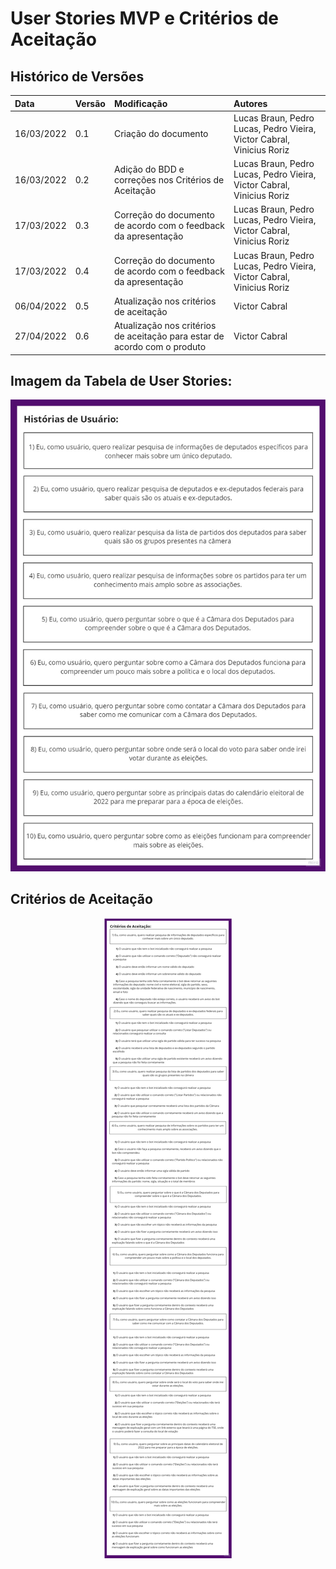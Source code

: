# User Stories MVP e Critérios de Aceitação

## Histórico de Versões

| Data       | Versão | Modificação                                                               | Autores                                                               |
| :--------- | :----- | :------------------------------------------------------------------------ | :-------------------------------------------------------------------- |
| 16/03/2022 | 0.1    | Criação do documento                                                      | Lucas Braun, Pedro Lucas, Pedro Vieira, Victor Cabral, Vinicius Roriz |
| 16/03/2022 | 0.2    | Adição do BDD e correções nos Critérios de Aceitação                      | Lucas Braun, Pedro Lucas, Pedro Vieira, Victor Cabral, Vinicius Roriz |
| 17/03/2022 | 0.3    | Correção do documento de acordo com o feedback da apresentação            | Lucas Braun, Pedro Lucas, Pedro Vieira, Victor Cabral, Vinicius Roriz |
| 17/03/2022 | 0.4    | Correção do documento de acordo com o feedback da apresentação            | Lucas Braun, Pedro Lucas, Pedro Vieira, Victor Cabral, Vinicius Roriz |
| 06/04/2022 | 0.5    | Atualização nos critérios de aceitação                                    | Victor Cabral                                                         |
| 27/04/2022 | 0.6    | Atualização nos critérios de aceitação para estar de acordo com o produto | Victor Cabral                                                         |

## Imagem da Tabela de User Stories:

<p align="center">
  <img src="https://github.com/FGAUnB-REQ-GM/2021.2-DepBot/blob/main/docs/assets/historiasUsuario_V2.jpg?raw=true">
</p>

## Critérios de Aceitação

<p align="center">
  <img src="https://github.com/FGAUnB-REQ-GM/2021.2-DepBot/blob/main/docs/assets/criteriosAceitacao_V5.jpg?raw=true">
</p>

